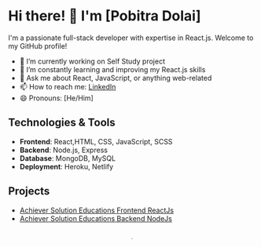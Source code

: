 # Hi there! 👋 I'm [Pobitra Dolai]

I'm a passionate full-stack developer with expertise in React.js. Welcome to my GitHub profile!

- 🔭 I’m currently working on Self Study project
- 🌱 I’m constantly learning and improving my React.js skills
- 💬 Ask me about React, JavaScript, or anything web-related
- 📫 How to reach me: [LinkedIn](https://www.linkedin.com/in/pobitra-dolai-214524289?utm_source=share&utm_campaign=share_via&utm_content=profile&utm_medium=android_app)
- 😄 Pronouns: [He/Him]

## Technologies & Tools
- **Frontend**: React,HTML, CSS, JavaScript, SCSS
- **Backend**: Node.js, Express
- **Database**: MongoDB, MySQL
- **Deployment**: Heroku, Netlify

## Projects
- [Achiever Solution Educations Frontend ReactJs](https://github.com/pobitradolai/fornt-end-achiver-real.git)
- [Achiever Solution Educations Backend NodeJs](https://github.com/pobitradolai/sqlconnection-achiver.git)

##
<p align="center">
  <img src="https://i.pinimg.com/originals/20/c6/58/20c658e4c375268eed59d1c94b61059f.gif" alt="Image" width="4/2" />
</p>

